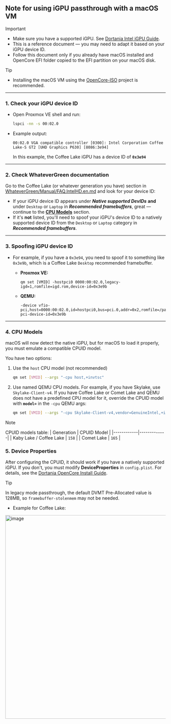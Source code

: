 ## Note for using iGPU passthrough with a macOS VM
> [!Important]
> * Make sure you have a supported iGPU. See [Dortania Intel iGPU Guide](https://dortania.github.io/GPU-Buyers-Guide/modern-gpus/intel-gpu.html).  
> * This is a reference document — you may need to adapt it based on your iGPU device ID.
> * Follow this document only if you already have macOS installed and OpenCore EFI folder copied to the EFI partition on your macOS disk.

> [!Tip]
> * Installing the macOS VM using the [OpenCore-ISO](https://github.com/LongQT-sea/OpenCore-ISO) project is recommended.

---

### 1. Check your iGPU device ID
- Open Proxmox VE shell and run:
   ```bash
   lspci -nn -s 00:02.0
   ````

- Example output:
   ```
   00:02.0 VGA compatible controller [0300]: Intel Corporation Coffee Lake-S GT2 [UHD Graphics P630] [8086:3e94]
   ```
   In this example, the Coffee Lake iGPU has a device ID of **`0x3e94`**

---

### 2. Check WhateverGreen documentation
Go to the Coffee Lake (or whatever generation you have) section in [WhateverGreen/Manual/FAQ.IntelHD.en.md](https://github.com/acidanthera/WhateverGreen/blob/master/Manual/FAQ.IntelHD.en.md) and look for your device ID:

* If your iGPU device ID appears under ***Native supported DevIDs*** **and** under `Desktop` or `Laptop` in ***Recommended framebuffers***, great — continue to the [**CPU Models**](#4-cpu-models) section.
* If it's **not** listed, you'll need to spoof your iGPU's device ID to a natively supported device ID from the `Desktop` or `Laptop` category in ***Recommended framebuffers***.

---

### 3. Spoofing iGPU device ID
* For example, if you have a `0x3e94`, you need to spoof it to something like `0x3e9b`, which is a Coffee Lake `Desktop` recommended framebuffer.
  - **Proxmox VE:**
     ```
     qm set [VMID] -hostpci0 0000:00:02.0,legacy-igd=1,romfile=igd.rom,device-id=0x3e9b
     ```

  - **QEMU:**
     ```
     -device vfio-pci,host=0000:00:02.0,id=hostpci0,bus=pci.0,addr=0x2,romfile=/path/to/rom/file,x-pci-device-id=0x3e9b
     ```

---

### 4. CPU Models
macOS will now detect the native iGPU, but for macOS to load it properly, you must emulate a compatible CPUID model.

You have two options:

1. Use the `host` CPU model (not recommended)
   ```bash
   qm set [VMID] --args "-cpu host,+invtsc"
   ```

2. Use named QEMU CPU models. For example, if you have Skylake, use `Skylake-Client-v4`. If you have Coffee Lake or Comet Lake and QEMU does not have a predefined CPU model for it, override the CPUID model with **`model=`** in the `-cpu` QEMU args:
   ```bash
   qm set [VMID] --args "-cpu Skylake-Client-v4,vendor=GenuineIntel,+invtsc,model=158"
   ```

> [!Note]
> CPUID models table:
> | Generation | CPUID Model |
> |------------|-------------|
> | Kaby Lake / Coffee Lake | `158` |
> | Comet Lake | `165` |

### 5. Device Properties
After configuring the CPUID, it should work if you have a natively supported iGPU. If you don't, you must modify **DeviceProperties** in `config.plist`. For details, see the [Dortania OpenCore Install Guide](https://dortania.github.io/OpenCore-Install-Guide/config.plist/).
> [!Tip]
> In legacy mode passthrough, the default DVMT Pre-Allocated value is 128MB, so `framebuffer-stolenmem` may not be needed.
- Example for Coffee Lake:
<img width="1191" height="639" alt="image" src="https://github.com/user-attachments/assets/e555da65-c3b3-45c4-bc10-1fd35172a956" />
